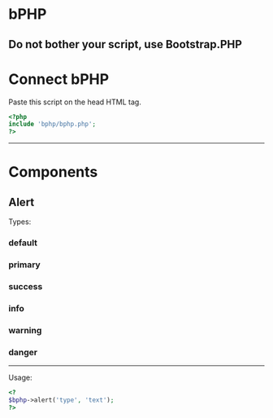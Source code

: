 # bPHP
Do not bother your script, use Bootstrap.PHP
---------------------------------------------------
# Connect bPHP
Paste this script on the head HTML tag.
```php
<?php
include 'bphp/bphp.php';
?>
```
---------------------------------------------------
# Components
## Alert
Types:<br>
### default
### primary
### success
### info
### warning
### danger
---------------------------------------------------
Usage:<br>
```php
<? 
$bphp->alert('type', 'text'); 
?>
```
